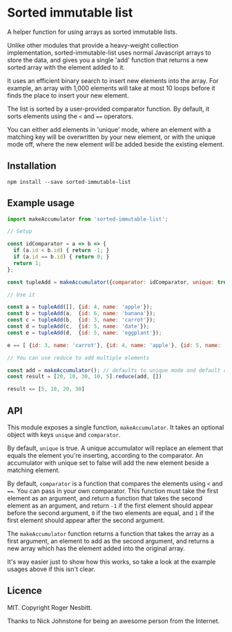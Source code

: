 # Sorted immutable list

A helper function for using arrays as sorted immutable lists.

Unlike other modules that provide a heavy-weight collection implementation, sorted-immutable-list uses
normal Javascript arrays to store the data, and gives you a single 'add' function that returns a new sorted
array with the element added to it.

It uses an efficient binary search to insert new elements into the array. For example, an array with 1,000
elements will take at most 10 loops before it finds the place to insert your new element.

The list is sorted by a user-provided comparator function.  By default, it sorts elements using the `<` and `==`
operators.

You can either add elements in 'unique' mode, where an element with a matching key will be overwritten by your new element,
or with the unique mode off, where the new element will be added beside the existing element.

## Installation

```
npm install --save sorted-immutable-list
```

## Example usage

```js
import makeAccumulator from 'sorted-immutable-list';

// Setup

const idComparator = a => b => {
  if (a.id < b.id) { return -1; }
  if (a.id == b.id) { return 0; }
  return 1;
};

const tupleAdd = makeAccumulator({comparator: idComparator, unique: true});

// Use it

const a = tupleAdd([], {id: 4, name: 'apple'});
const b = tupleAdd(a,  {id: 6, name: 'banana'});
const c = tupleAdd(b,  {id: 3, name: 'carrot'});
const d = tupleAdd(c,  {id: 5, name: 'date'});
const e = tupleAdd(d,  {id: 5, name: 'eggplant'});

e == [ {id: 3, name: 'carrot'}, {id: 4, name: 'apple'}, {id: 5, name: 'eggplant'}, {id: 6, name: 'banana'} ]

// You can use reduce to add multiple elements

const add = makeAccumulator(); // defaults to unique mode and default comparator
const result = [20, 10, 30, 10, 5].reduce(add, [])

result == [5, 10, 20, 30]
```

## API

This module exposes a single function, `makeAccumulator`.  It takes an optional object with keys
`unique` and `comparator`.

By default, `unique` is true.  A unique accumulator will replace an element that equals the element
you're inserting, according to the comparator.  An accumulator with unique set to false will add the
new element beside a matching element.

By default, `comparator` is a function that compares the elements using `<` and `==`.  You can
pass in your own comparator.  This function must take the first element as an argument, and return a function that takes
the second element as an argument, and return `-1` if the first element should appear before the second argument,
`0` if the two elements are equal, and `1` if the first element should appear after the second argument.

The `makeAccumulator` function returns a function that takes the array as a first argument, an element to add as
the second argument, and returns a new array which has the element added into the original array.

It's way easier just to show how this works, so take a look at the example usages above if this isn't clear.

## Licence

MIT.  Copyright Roger Nesbitt.

Thanks to Nick Johnstone for being an awesome person from the Internet.
